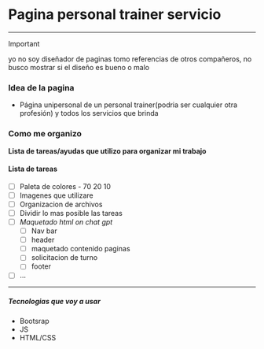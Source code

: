 # Pagina personal trainer servicio

---

> [!IMPORTANT]
> yo no soy diseñador de paginas tomo referencias de otros compañeros, no busco mostrar si el diseño es bueno o malo

### Idea de la pagina

- Página unipersonal de un personal trainer(podria ser cualquier otra profesión) y todos los servicios que brinda

### Como me organizo

**Lista de tareas/ayudas que utilizo para organizar mi trabajo**

#### Lista de tareas

- [ ] Paleta de colores - 70 20 10
- [ ] Imagenes que utilizare
- [ ] Organizacion de archivos
- [ ] Dividir lo mas posible las tareas
- [ ] _Maquetado html on chat gpt_
  - [ ] Nav bar
  - [ ] header
  - [ ] maquetado contenido paginas
  - [ ] solicitacion de turno
  - [ ] footer
- [ ] ...

---

##### Tecnologias que voy a usar

- Bootsrap
- JS
- HTML/CSS
